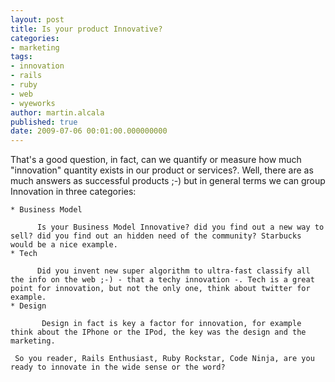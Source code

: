 ```yaml
---
layout: post
title: Is your product Innovative?
categories:
- marketing
tags:
- innovation
- rails
- ruby
- web
- wyeworks
author: martin.alcala
published: true
date: 2009-07-06 00:01:00.000000000
---
```

That's a good question, in fact, can we quantify or measure how much "innovation" quantity exists in our product or services?. Well, there are as much answers as successful products ;-) but in general terms we can group Innovation in three categories:

    * Business Model

          Is your Business Model Innovative? did you find out a new way to sell? did you find out an hidden need of the community? Starbucks would be a nice example.
    * Tech
            
          Did you invent new super algorithm to ultra-fast classify all the info on the web ;-) - that a techy innovation -. Tech is a great point for innovation, but not the only one, think about twitter for example.
    * Design

           Design in fact is key a factor for innovation, for example think about the IPhone or the IPod, the key was the design and the marketing.

     So you reader, Rails Enthusiast, Ruby Rockstar, Code Ninja, are you ready to innovate in the wide sense or the word?
